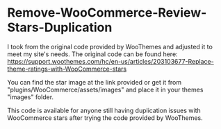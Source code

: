 # Remove-WooCommerce-Review-Stars-Duplication

I took from the original code provided by WooThemes and adjusted it to meet my site's needs. 
The original code can be found here: https://support.woothemes.com/hc/en-us/articles/203103677-Replace-theme-ratings-with-WooCommerce-stars

You can find the star image at the link provided or get it from "plugins/WooCommerce/assets/images" and place it in your themes "images" folder.

This code is available for anyone still having duplication issues with WooCommerce stars after trying the code provided by WooThemes.

